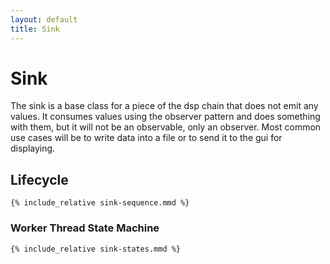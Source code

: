```yaml
---
layout: default
title: Sink
---
```


# Sink

The sink is a base class for a piece of the dsp chain that does not emit any values. It consumes values using the
observer pattern and does something with them, but it will not be an observable, only an observer. Most common use cases
will be to write data into a file or to send it to the gui for displaying.

## Lifecycle

```mermaid
{% include_relative sink-sequence.mmd %}
```

### Worker Thread State Machine

```mermaid
{% include_relative sink-states.mmd %}
```
